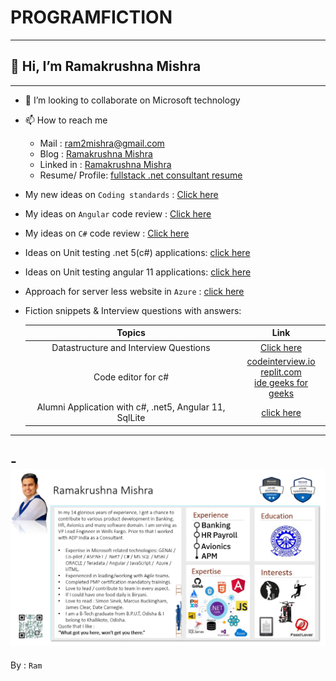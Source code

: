 # PROGRAMFICTION
***
👋 Hi, I’m Ramakrushna Mishra
---
---
- 💞️ I’m looking to collaborate on Microsoft technology
- 📫 How to reach me 
  - Mail : ram2mishra@gmail.com
  - Blog : [Ramakrushna Mishra](http://iamramakrushna.blogspot.com/)
  - Linked in : [Ramakrushna Mishra](https://www.linkedin.com/in/iamramakrushna/)
  - Resume/ Profile: [fullstack .net consultant resume](https://github.com/programfiction/programfiction/blob/master/10_netfullstack_Resume_Ramakrushna.docx)
- My new ideas on `Coding standards` : [Click here](https://github.com/programfiction/programfiction/blob/master/BriefCodeReview.md) 
- My ideas on `Angular` code review : [Click here](https://github.com/programfiction/programfiction/blob/master/AngCodeReview.md)
- My ideas on `C#` code review : [Click here](https://github.com/programfiction/programfiction/blob/master/CSharpCodeReview.md)
- Ideas on Unit testing .net 5(c#) applications: [click here](https://github.com/programfiction/programfiction/blob/master/UnitestCSharp.md)
- Ideas on Unit testing angular 11 applications: [click here](https://github.com/programfiction/programfiction/blob/master/UnitestAngular.md)
- Approach for server less website in `Azure` : [click here](https://github.com/programfiction/programfiction/blob/master/ServerLessApp.md)
- Fiction snippets & Interview questions with answers:

    | Topics | Link   |
    | :---:   | :-: | 
    | Datastructure and Interview Questions | [Click here](https://github.com/programfiction/FictionSnippets) |
    | Code editor for c# | [codeinterview.io](https://codeinterview.io/)<br /> [replit.com](https://replit.com/)  <br />[ide geeks for geeks](https://ide.geeksforgeeks.org/)|
    | Alumni Application with c#, .net5, Angular 11, SqlLite | [click here](https://github.com/programfiction/Alumni-App) |
---
-![1](https://github.com/programfiction/programfiction/blob/master/1.PNG)
---
By : `Ram`
